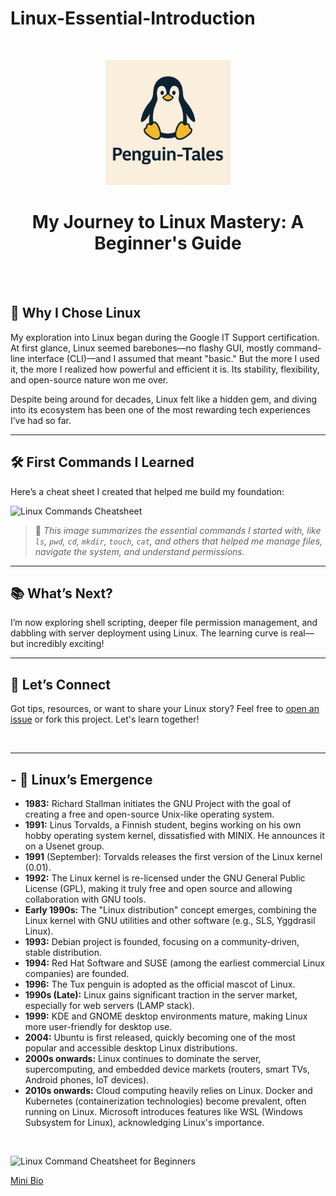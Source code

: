 # Linux-Essential-Introduction

<br>

<p align="center">
  <img src="https://github.com/CJA-Cyberhack24/Linux-Essential-Introduction/blob/main/Penguin-Tales.png?raw=true" alt="Penguin-Tales Logo" width="200"/>
</p>

<h1 align="center"><strong>My Journey to Linux Mastery: A Beginner's Guide</strong></h1>

<br>
<br>

## 🧭 Why I Chose Linux

My exploration into Linux began during the Google IT Support certification. At first glance, Linux seemed barebones—no flashy GUI, mostly command-line interface (CLI)—and I assumed that meant "basic." But the more I used it, the more I realized how powerful and efficient it is. Its stability, flexibility, and open-source nature won me over.

Despite being around for decades, Linux felt like a hidden gem, and diving into its ecosystem has been one of the most rewarding tech experiences I’ve had so far.

---

## 🛠️ First Commands I Learned

Here’s a cheat sheet I created that helped me build my foundation:

![Linux Commands Cheatsheet](your-image-name.png)

> 📌 *This image summarizes the essential commands I started with, like `ls`, `pwd`, `cd`, `mkdir`, `touch`, `cat`, and others that helped me manage files, navigate the system, and understand permissions.*

---

## 📚 What’s Next?

I’m now exploring shell scripting, deeper file permission management, and dabbling with server deployment using Linux. The learning curve is real—but incredibly exciting!

---

## 🤝 Let’s Connect

Got tips, resources, or want to share your Linux story? Feel free to [open an issue](https://github.com/your-username/your-repo/issues) or fork this project. Let's learn together!

<br>

---

## - 🐧 Linux’s Emergence


* **1983:** Richard Stallman initiates the GNU Project with the goal of creating a free and open-source Unix-like operating system.
* **1991:** Linus Torvalds, a Finnish student, begins working on his own hobby operating system kernel, dissatisfied with MINIX. He announces it on a Usenet group.
* **1991** (September): Torvalds releases the first version of the Linux kernel (0.01).
* **1992:** The Linux kernel is re-licensed under the GNU General Public License (GPL), making it truly free and open source and allowing collaboration with GNU tools.
* **Early 1990s:** The "Linux distribution" concept emerges, combining the Linux kernel with GNU utilities and other software (e.g., SLS, Yggdrasil Linux).
* **1993:** Debian project is founded, focusing on a community-driven, stable distribution.
* **1994:** Red Hat Software and SUSE (among the earliest commercial Linux companies) are founded.
* **1996:** The Tux penguin is adopted as the official mascot of Linux.
* **1990s (Late):** Linux gains significant traction in the server market, especially for web servers (LAMP stack).
* **1999:** KDE and GNOME desktop environments mature, making Linux more user-friendly for desktop use.
* **2004:** Ubuntu is first released, quickly becoming one of the most popular and accessible desktop Linux distributions.
* **2000s onwards:** Linux continues to dominate the server, supercomputing, and embedded device markets (routers, smart TVs, Android phones, IoT devices).
* **2010s onwards:** Cloud computing heavily relies on Linux. Docker and Kubernetes (containerization technologies) become prevalent, often running on Linux. Microsoft introduces features like WSL (Windows Subsystem for Linux), acknowledging Linux's importance.

<br>

![Linux Command Cheatsheet for Beginners](https://github.com/CJA-Cyberhack24/Linux-Essential-Introduction/blob/27759f07b9c4bf141d71603dfcc5614a2130f287/linux-cheatsheet.png)

[Mini Bio](Penguin-Tales)
